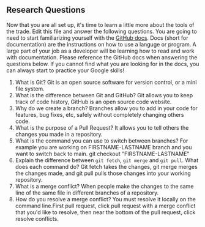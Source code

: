 ## Research Questions 

Now that you are all set up, it's time to learn a little more about the tools of the trade. Edit this file and answer the following questions. You are going to need to start familiarizing yourself with the [GitHub docs](https://docs.github.com/en). Docs (short for documentation) are the instructions on how to use a languge or program. A large part of your job as a developer will be learning how to read and work with documentation. Please reference the GitHub docs when answering the questions below. If you cannot find what you are looking for in the docs, you can always start to practice your Google skills!

1. What is Git?
Git is an open source software for version control, or a mini file system.
2. What is the difference between Git and GitHub?
Git allows you to keep track of code history, GitHub is an open source 
code website.
3. Why do we create a branch?
Branches allow you to add in your code for features, bug fixes, etc, 
safely without completely changing others code. 
4. What is the purpose of a Pull Request?
It allows you to tell others the changes you made in a repository.
5. What is the command you can use to switch between branches? For example you are working on FIRSTNAME-LASTNAME branch and you want to switch back to main.
git checkout "FIRSTNAME-LASTNAME"
6. Explain the difference between `git fetch`, `git merge` and `git pull`. What does each command do?
Git fetch takes the changes, git merge merges the changes made, and git pull pulls those changes into your working repository.
7. What is a merge conflict?
When people make the changes to the same line of the same file in different branches of a repository.
8. How do you resolve a merge conflict?
You must resolve it locally on the command line.First pull request, click pull request with a merge conflict that you'd like to resolve, then near the bottom of the pull 
request, click resolve conflicts.
